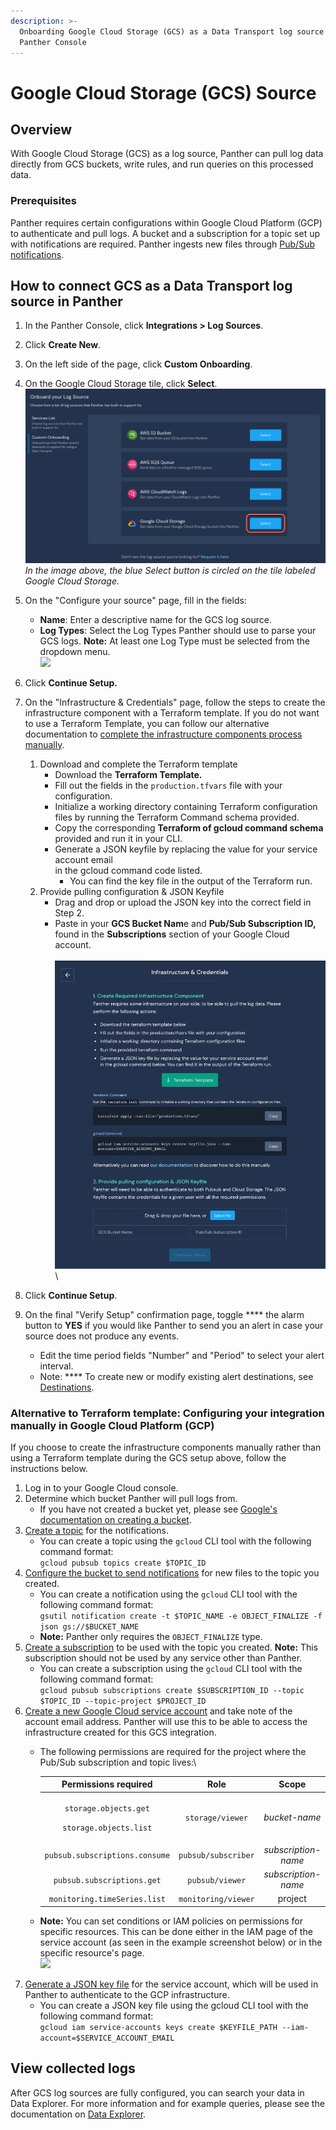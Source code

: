```yaml
---
description: >-
  Onboarding Google Cloud Storage (GCS) as a Data Transport log source in the
  Panther Console
---
```


# Google Cloud Storage (GCS) Source

## Overview

With Google Cloud Storage (GCS) as a log source, Panther can pull log data directly from GCS buckets, write rules, and run queries on this processed data.

### Prerequisites

Panther requires certain configurations within Google Cloud Platform (GCP) to authenticate and pull logs. A bucket and a subscription for a topic set up with notifications are required. Panther ingests new files through [Pub/Sub notifications](https://cloud.google.com/pubsub).&#x20;

## How to connect GCS as a Data Transport log source in Panther

1. In the Panther Console, click **Integrations > Log Sources**.
2. Click **Create New**.
3. On the left side of the page, click **Custom Onboarding**.&#x20;
4. On the Google Cloud Storage tile, click **Select**.\
   ![](<../../.gitbook/assets/gcs no beta.png>)\
   _In the image above, the blue Select button is circled on the tile labeled Google Cloud Storage._
5. On the "Configure your source" page, fill in the fields:
   * **Name**: Enter a descriptive name for the GCS log source.
   * **Log Types**: Select the Log Types Panther should use to parse your GCS logs. **Note:** At least one Log Type must be selected from the dropdown menu.\
     ![](<../../.gitbook/assets/Screen Shot 2022-01-26 at 11.50.45 AM.png>)
6. Click **Continue Setup.**
7. On the "Infrastructure & Credentials" page, follow the steps to create the infrastructure component with a Terraform template. If you do not want to use a Terraform Template, you can follow our alternative documentation to [complete the infrastructure components process manually](gcs.md#alternative-to-terraform-template-configuring-your-integration-manually-in-google-cloud-platform-gcp).
   1. Download and complete the Terraform template
      * Download the **Terraform Template.**
      * Fill out the fields in the `production.tfvars` file with your configuration.
      * Initialize a working directory containing Terraform configuration files by running the Terraform Command schema provided.
      * Copy the corresponding **Terraform of gcloud command schema** provided and run it in your CLI.
      * Generate a JSON keyfile by replacing the value for your service account email\
        in the gcloud command code listed.
        * You can find the key file in the output of the Terraform run.
   2. Provide pulling configuration & JSON Keyfile
      * Drag and drop or upload the JSON key into the correct field in Step 2.
      * Paste in your **GCS Bucket Nam**e and **Pub/Sub Subscription ID,** found in the **Subscriptions** section of your Google Cloud account.\
        \
        ![](<../../.gitbook/assets/Infrastructure and credentials page.png>)\

8. Click **Continue Setup**.&#x20;
9. On the final "Verify Setup" confirmation page, toggle **** the alarm button to **YES** if you would like Panther to send you an alert in case your source does not produce any events.
   * Edit the time period fields "Number" and "Period" to select your alert interval.
   * Note: **** To create new or modify existing alert destinations, see [Destinations](../../destinations/).

###

### Alternative to Terraform template: Configuring your integration manually in Google Cloud Platform (GCP)&#x20;

If you choose to create the infrastructure components manually rather than using a Terraform template during the GCS setup above, follow the instructions below.

1. Log in to your Google Cloud console.
2. Determine which bucket Panther will pull logs from.
   * If you have not created a bucket yet, please see [Google's documentation on creating a bucket](https://cloud.google.com/storage/docs/creating-buckets).
3. [Create a topic](https://cloud.google.com/pubsub/docs/admin#creating\_a\_topic) for the notifications.
   * You can create a topic using the `gcloud` CLI tool with the following command format: \
     `gcloud pubsub topics create $TOPIC_ID`
4. [Configure the bucket to send notifications](https://cloud.google.com/storage/docs/reporting-changes) for new files to the topic you created.&#x20;
   * You can create a notification using the `gcloud` CLI tool with the following command format:\
     `gsutil notification create -t $TOPIC_NAME -e OBJECT_FINALIZE -f json gs://$BUCKET_NAME`
   * **Note:** Panther only requires the `OBJECT_FINALIZE` type.
5. [Create a subscription](https://cloud.google.com/pubsub/docs/admin#pubsub\_create\_pull\_subscription-gcloud) to be used with the topic you created. **Note:** This subscription should not be used by any service other than Panther.
   * You can create a subscription using the `gcloud` CLI tool with the following command format:\
     `gcloud pubsub subscriptions create $SUBSCRIPTION_ID --topic $TOPIC_ID --topic-project $PROJECT_ID`
6. [Create a new Google Cloud service account](https://cloud.google.com/iam/docs/creating-managing-service-accounts) and take note of the account email address. Panther will use this to be able to access the infrastructure created for this GCS integration.&#x20;
   *   The following permissions are required for the project where the Pub/Sub subscription and topic lives:\


       |                             **Permissions required**                            |       **Role**      |      **Scope**      |
       | :-----------------------------------------------------------------------------: | :-----------------: | :-----------------: |
       | <p><code>storage.objects.get</code></p><p><code>storage.objects.list</code></p> |   `storage/viewer`  |    _bucket-name_    |
       |                          `pubsub.subscriptions.consume`                         | `pubsub/subscriber` | _subscription-name_ |
       |                            `pubsub.subscriptions.get`                           |   `pubsub/viewer`   | _subscription-name_ |
       |                           `monitoring.timeSeries.list`                          | `monitoring/viewer` |       project       |
   * **Note:** You can set conditions or IAM policies on permissions for specific resources. This can be done either in the IAM page of the service account (as seen in the example screenshot below) or in the specific resource's page.\
     ![](<../../.gitbook/assets/Screen Shot 2022-01-26 at 11.37.08 AM.png>)
7. [Generate a JSON key file](https://cloud.google.com/iam/docs/creating-managing-service-account-keys) for the service account, which will be used in Panther to authenticate to the GCP infrastructure.&#x20;
   * You can create a JSON key file using the gcloud CLI tool with the following command format: \
     `gcloud iam service-accounts keys create $KEYFILE_PATH --iam-account=$SERVICE_ACCOUNT_EMAIL`

## View collected logs

After GCS log sources are fully configured, you can search your data in Data Explorer. For more information and for example queries, please see the documentation on [Data Explorer](../../data-analytics/data-explorer.md).


